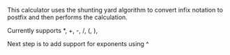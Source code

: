 
This calculator uses the shunting yard algorithm to convert infix notation to postfix and then
performs the calculation.

Currently supports *, +, -, /, (, ),

Next step is to add support for exponents using ^
